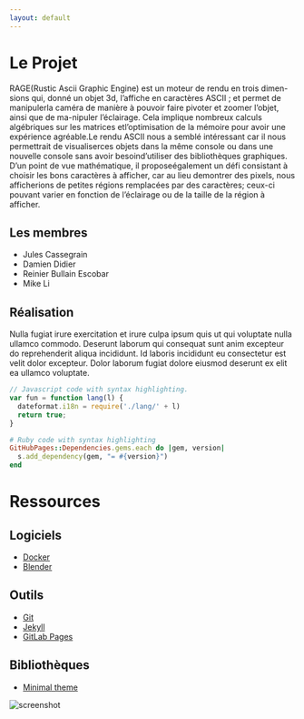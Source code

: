 ```yaml
---
layout: default
---
```


# Le Projet

RAGE(Rustic Ascii Graphic Engine) est un moteur de rendu en trois dimen-sions qui, donné un objet 3d, l’affiche en caractères ASCII ; et permet de manipulerla caméra de manière à pouvoir faire pivoter et zoomer l’objet, ainsi que de ma-nipuler l’éclairage. Cela implique nombreux calculs algébriques sur les matrices etl’optimisation de la mémoire pour avoir une expérience agréable.Le rendu ASCII nous a semblé intéressant car il nous permettrait de visualiserces objets dans la même console ou dans une nouvelle console sans avoir besoind’utiliser des bibliothèques graphiques. D’un point de vue mathématique, il proposeégalement un défi consistant à choisir les bons caractères à afficher, car au lieu demontrer des pixels, nous afficherions de petites régions remplacées par des caractères; ceux-ci pouvant varier en fonction de l’éclairage ou de la taille de la région à afficher.

## Les membres

* Jules Cassegrain
* Damien Didier
* Reinier Bullain Escobar
* Mike Li

## Réalisation

Nulla fugiat irure exercitation et irure culpa ipsum quis ut qui voluptate nulla ullamco commodo. Deserunt laborum qui consequat sunt anim excepteur do reprehenderit aliqua incididunt. Id laboris incididunt eu consectetur est velit dolor excepteur. Dolor laborum fugiat dolore eiusmod deserunt ex elit ea ullamco voluptate.

```js
// Javascript code with syntax highlighting.
var fun = function lang(l) {
  dateformat.i18n = require('./lang/' + l)
  return true;
}
```

```ruby
# Ruby code with syntax highlighting
GitHubPages::Dependencies.gems.each do |gem, version|
  s.add_dependency(gem, "= #{version}")
end
```

# Ressources

## Logiciels

*   [Docker](https://www.docker.com/)
*   [Blender](https://www.blender.org/)

## Outils

*   [Git](https://git-scm.com/)
*   [Jekyll](https://jekyllrb.com/)
*   [GitLab Pages](https://docs.gitlab.com/ee/user/project/pages/)

## Bibliothèques

*   [Minimal theme](https://github.com/pages-themes/minimal)


![screenshot]({{site.imgpath}}screenshot.png)
